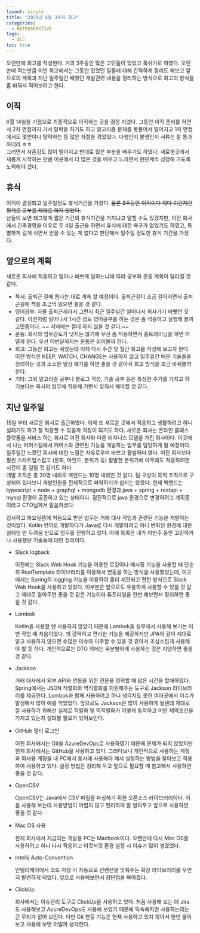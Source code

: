```yaml
---
layout: single
title: "2020년 6월 3주차 회고"
categories:
  - RETROSPECTIVE
tags:
  - 회고
toc: true
---
```


오랜만에 회고를 작성한다. 거의 3주동안 많은 고민들이 있었고 푹쉬기로 하였다. 오랜만에 적는만큼 이번 회고에서는 그동안 있었던 일들에 대해 간략하게 정리도 해보고 앞으로의 계획과 지난 일주일간 배웠던 개발관련 내용을 정리하는 방식으로 회고의 방식을 좀 바꿔서 적어보려고 한다.

## 이직

6월 14일을 기점으로 최종적으로 이직하는 곳을 결정 지었다. 그동안 이직 준비를 하면서 2차 면접까지 가서 탈락을 하기도 하고 알고리즘 문제를 못풀어서 떨어지고 1차 면접에서도 몇번이나 탈락하는 등 많은 좌절을 겪었었다. 다행인지 불행인지 서류는 잘 통과하더라 ㅎㅎ <br/>
그러면서 자존감도 많이 떨어지고 반대로 많은 부분을 배우기도 하였다. 새로운곳에서 새롭게 시작하는 만큼 이곳에서 더 많은 것을 배우고 느끼면서 한단계씩 성장해 가도록 노력해야 겠다.

## 휴식

이직이 결정되고 일주일정도 휴식기간을 가졌다. ~~물론 3주동안 이직이다 뭐다 이런저런 핑계로 공부를 제대로 하지 않았다.~~ <br/>
남들이 보면 왜그렇게 짧은 기간의 휴식기간을 가지냐고 말할 수도 있겠지만, 이전 회사에서 긴축경영을 이유로 주 4일 출근을 하면서 휴식에 대한 욕구가 없었기도 하였고, 특별하게 길게 쉬면서 얻을 수 있는 게 없다고 판단해서 일주일 정도만 휴식 기간을 가졌다.

## 앞으로의 계획

새로운 회사에 적응하고 얼마나 바쁘게 일하느냐에 따라 공부와 운동 계획이 달라질 것 같다. 

- 독서: 출퇴근 길에 틈나는 대로 계속 할 예정이다. 출퇴근길이 조금 길어지면서 출퇴근길에 책을 조금씩 읽으면 좋을 것 같다.
- 영어공부: 자율 출퇴근제라서 그런지 최근 일주일간 일어나서 회사가기 바빳던 것 같다. 이전처럼 일어나서 1시간 정도 영어공부를 하는 것은 좀 적응하고 실행해 볼까 고민중이다. ~~ 저녁에는 절대 하지 않을 것 같다.~~
- 운동: 회사의 업무강도가 낮지는 않기에 우선 좀 적응하면서 홈트레이닝을 하면 어떨까 한다. 우선 이번달까지는 운동은 쉬어볼까 한다.
- 회고: 그동안 회고는 쉬었는데 이제 다시 주간 및 월간 회고를 작성해 보고자 한다. 이전 방식인 KEEP, WATCH, CHANGE는 사용하지 않고 일주일간 배운 기술들을 정리하는 것과 소소한 일상 얘기를 하면 좋을 것 같아서 회고 방식을 조금 바꿔볼까 한다.
- 기타: 그외 알고리즘 공부나 블로그 작성, 기술 공부 등은 특정한 주기를 가지고 하기보다는 회사의 업무에 적응해 가면서 맞춰서 해야할 것 같다.

## 지난 일주일

15일 부터 새로운 회사로 출근하였다. 이제 또 새로운 곳에서 적응하고 생활하려고 하니 설레기도 하고 잘 적응할 수 있을까 걱정이 되기도 하다. 새로운 회사는 온라인 클래스 플렛폼을 서비스 하는 회사로 이전 회사와 다른 비지니스 모델을 가진 회사이다. 이곳에서 나는 커머스팀에서 커머스와 관련된 기능을 개발하는 업무를 담당하게 될 예정이다.
<br/>
일주일간 느꼈던 회사에 대한 느낌은 자유로우며 바쁘고 활발하다 였다. 이전 회사보다 훨씬 스타트업스럽고 (문화, 마인드, 분위기 등) 활발한 분위기에 아무래도 적응하려면 시간이 좀 걸릴 것 같기도 하다.
<br/>
개발 조직은 총 30명 내외로 백엔드는 10명 내외인 것 같다. 팀 구성이 목적 조직으로 구성되어 있다보니 개발인원을 전체적으로 파악하기가 쉽지는 않았다. 현재 백엔드는 typescript + node + graphql + mongodb 환경과 java + spring + restapi + mysql 환경이 공존하고 있는 상태이다. 점진적으로 java 환경으로 변경하려고 계획중이라고 CTO님께서 말씀하셨다.

입사하고 화요일쯤에 처음으로 받은 업무는 거래 대사 작업과 관련된 기능을 개발하는 것이었다. Kotlin 언어로 개발하다가 Java로 다시 개발하려고 하니 변화된 환경에 대한 설레임 반 두려움 반으로 업무를 진행하고 있다. 아래 목록은 내가 이번주 동안 고민하거나 사용했던 기술들에 대한 정리이다.

- Slack logback

  이전에는 Slack Web Hook 기능을 이용한 로깅이나 메시징 기능을 사용할 때 단순히 RestTemplate 라이브러리를 이용해서 연동을 하는 방식을 사용했었는데, 이곳에서는 Spring의 logging 기능을 이용하여 좀더 세련되고 편한 방식으로 Slack Web Hook을 사용하고 있었다. 이부분은 앞으로도 유용하게 사용할 수 있을 것 같고 제대로 알아두면 좋을 것 같은 기능이라 튜토리얼을 한번 해보면서 정리하면 좋을 것 같다.

- Lombok

  Kotlin을 사용할 땐 사용하지 않았기 때문에 Lombok을 실무에서 사용해 보기는 이번 작업 때 처음이었다. 꽤 강력하고 편리한 기능을 제공하지만 JPA와 같이 제대로 알고 사용하지 않으면 수많은 이슈와 마주할 수 있을 것 같아서 조심스럽게 사용해야 할 듯 하다. 개인적으로는 DTO 외에는 무분별하게 사용하는 것은 지양하면 좋을 것 같다.

- Jackson

  거래 대사에서 외부 API와 연동을 위한 전문을 정의할 때 많은 시간을 할애하였다. Spring에서는 JSON 직렬화와 역직렬화를 지원해주는 도구로 Jackson 라이브러리를 제공한다. Lombok과 함께 사용하려고 하니 생각지도 못한 여러곳에서 이슈가 발생해서 많이 애를 먹었었다. 앞으로도 Jackson은 많이 사용하게 될텐데 제대로 잘 사용하기 위해선 실제로 직렬화 및 역직렬화가 어떻게 동작하고 어떤 제약조건을 가지고 있는지 살펴볼 필요가 있어보인다.

- GitHub 멀티 로그인

  이전 회사에서는 Git을 AzureDevOps로 사용하였기 때문에 문제가 되지 않았지만 현재 회사에서는 GitHub을 사용하고 있다. 그러다보니 개인적으로 사용하는 계정과 회사용 계정을 내 PC에서 동시에 사용해야 해서 설정하는 방법을 찾아보고 적용하여 사용하고 있다. 설정 방법은 정리해 두고 앞으로 필요할 때 참고해서 사용하면 좋을 것 같다.

- OpenCSV

  OpenCSV는 Java에서 CSV 파일을 파싱하기 위한 오픈소스 라이브러리이다. 처음 사용해 보는데 사용방법이 어렵지 않고 편리하여 잘 알아두고 앞으로 사용하면 좋을 것 같다.

- Mac OS 사용

  현재 회사에서 지급되는 개발용 PC는 Macbook이다. 오랜만에 다시 Mac OS를 사용하려고 하니 다시 적응하고 이것저것 환경 설정 시 이슈가 많이 생겼었다.

- Intellij Auto-Convention

  인텔리제이에서 코드 저장 시 자동으로 컨벤션을 맞춰주는 확장 라이브러리를 우연히 발견하게 되었다. 앞으로 사용해보면서 장단점을 봐야겠다.

- ClickUp

  회사에서는 이슈관리 도구로 ClickUp을 사용하고 있다. 처음 사용해 보는 데 Jira도 사용해보고 AzureDevOps도 사용해 보았기 때문에 익숙해지면 사용하는데는 큰 무리가 없어 보인다. 다만 Git 연동 기능은 현재 사용하고 있지 않아서 한번 물어보고 사용해 보면 어떨까 생각한다.